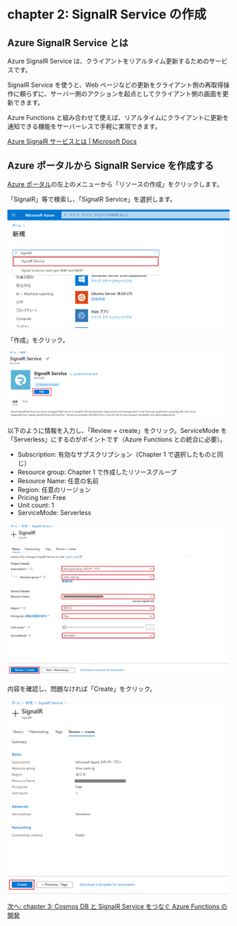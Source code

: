 # chapter 2: SignalR Service の作成

## Azure SignalR Service とは
Azure SignalR Service は、クライアントをリアルタイム更新するためのサービスです。

SignalR Service を使うと、Web ページなどの更新をクライアント側の再取得操作に頼らずに、サーバー側のアクションを起点としてクライアント側の画面を更新できます。

Azure Functions と組み合わせて使えば、リアルタイムにクライアントに更新を通知できる機能をサーバーレスで手軽に実現できます。

[Azure SignalR サービスとは | Microsoft Docs](https://docs.microsoft.com/ja-jp/azure/azure-signalr/signalr-overview)

## Azure ポータルから SignalR Service を作成する

[Azure ポータル](https://portal.azure.com/)の左上のメニューから「リソースの作成」をクリックします。

「SignalR」等で検索し、「SignalR Service」を選択します。

![SignalR Service の作成](../images/02-create-signalr-01.png)

「作成」をクリック。

![SignalR Service の作成](../images/02-create-signalr-02.png)


以下のように情報を入力し、「Review + create」をクリック。ServiceMode を「Serverless」にするのがポイントです（Azure Functions との統合に必要）。

- Subscription: 有効なサブスクリプション（Chapter 1 で選択したものと同じ）
- Resource group: Chapter 1 で作成したリソースグループ
- Resource Name: 任意の名前
- Region: 任意のリージョン
- Pricing tier: Free
- Unit count: 1
- ServiceMode: Serverless

![SignalR Service の作成](../images/02-create-signalr-03.png)

内容を確認し、問題なければ「Create」をクリック。

![SignalR Service の作成](../images/02-create-signalr-04.png)

[次へ: chapter 3: Cosmos DB と SignalR Service をつなぐ Azure Functions の開発](chap3_functions.md)
